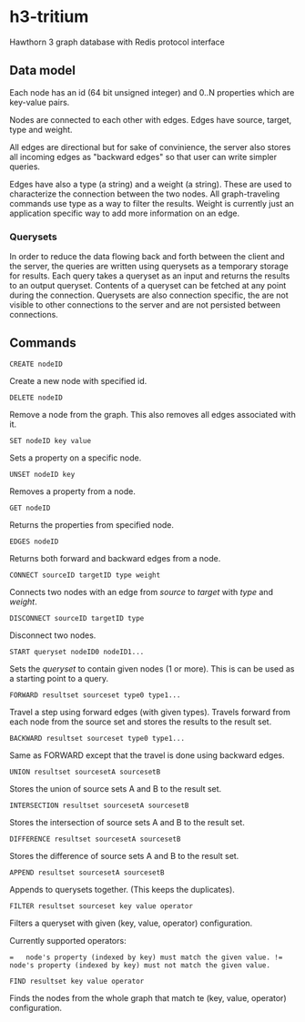 h3-tritium
==========

Hawthorn 3 graph database with Redis protocol interface


## Data model

Each node has an id (64 bit unsigned integer) and 0..N properties which are key-value pairs.

Nodes are connected to each other with edges. Edges have source, target, type and weight.

All edges are directional but for sake of convinience, the server also stores all incoming edges as "backward edges"
so that user can write simpler queries.

Edges have also a type (a string) and a weight (a string). These are used to characterize the connection between
the two nodes. All graph-traveling commands use type as a way to filter the results. Weight is currently just an 
application specific way to add more information on an edge.

### Querysets

In order to reduce the data flowing back and forth between the client and the server, the queries are 
written using querysets as a temporary storage for results. Each query takes a queryset as an input and
returns the results to an output queryset. Contents of a queryset can be fetched at any point during the connection.
Querysets are also connection specific, the are not visible to other connections to the server and are not
persisted between connections.



## Commands

`CREATE nodeID`

Create a new node with specified id.


`DELETE nodeID`

Remove a node from the graph. This also removes all edges associated with it.

`SET nodeID key value`

Sets a property on a specific node.

`UNSET nodeID key`

Removes a property from a node.

`GET nodeID`

Returns the properties from specified node.

`EDGES nodeID`

Returns both forward and backward edges from a node.

`CONNECT sourceID targetID type weight`

Connects two nodes with an edge from _source_ to _target_ with _type_ and _weight_.

`DISCONNECT sourceID targetID type`

Disconnect two nodes.

`START queryset nodeID0 nodeID1...`

Sets the _queryset_ to contain given nodes (1 or more).
This is can be used as a starting point to a query.

`FORWARD resultset sourceset type0 type1...`

Travel a step using forward edges (with given types).
Travels forward from each node from the source set and stores the results to the result set.

`BACKWARD resultset sourceset type0 type1...`

Same as FORWARD except that the travel is done using backward edges.

`UNION resultset sourcesetA sourcesetB`

Stores the union of source sets A and B to the result set.

`INTERSECTION resultset sourcesetA sourcesetB`

Stores the intersection of source sets A and B to the result set.

`DIFFERENCE resultset sourcesetA sourcesetB`

Stores the difference of source sets A and B to the result set.

`APPEND resultset sourcesetA sourcesetB`

Appends to querysets together. (This keeps the duplicates).

`FILTER resultset sourceset key value operator`

Filters a queryset with given (key, value, operator) configuration.

Currently supported operators:

``
  =   node's property (indexed by key) must match the given value.
  !=  node's property (indexed by key) must not match the given value.
``

`FIND resultset key value operator`

Finds the nodes from the whole graph that match te (key, value, operator) configuration.

